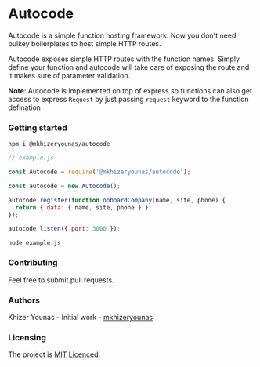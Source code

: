 # Autocode

Autocode is a simple function hosting framework. Now you don't need bulkey boilerplates to host simple HTTP routes.

Autocode exposes simple HTTP routes with the function names. Simply define your function and autocode will take care of exposing the route and it makes sure of parameter validation.

**Note**: Autocode is implemented on top of express so functions can also get access to express `Request` by just passing `request` keyword to the function defination

### Getting started

```shell
npm i @mkhizeryounas/autocode
```

```javascript
// example.js

const Autocode = require('@mkhizeryounas/autocode');

const autocode = new Autocode();

autocode.register(function onboardCompany(name, site, phone) {
  return { data: { name, site, phone } };
});

autocode.listen({ port: 3000 });
```

```shell
node example.js
```

### Contributing

Feel free to submit pull requests.

### Authors

Khizer Younas - Initial work - [mkhizeryounas](http://github.com/mkhizeryounas)

### Licensing

The project is [MIT Licenced](./License.txt).

